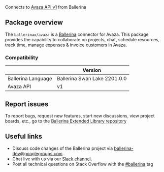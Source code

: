 Connects to [Avaza API v1](https://api.avaza.com/swagger/ui/index) from Ballerina

## Package overview
The `ballerinax/avaza` is a [Ballerina](https://ballerina.io/) connector for Avaza.
This package provides the capability to collaborate on projects, chat, schedule resources, track time, manage expenses & invoice customers in Avaza.

### Compatibility
|                    | Version                   |
|--------------------|---------------------------|
| Ballerina Language | Ballerina Swan Lake 2201.0.0|
| Avaza API          | v1                        |

## Report issues
To report bugs, request new features, start new discussions, view project boards, etc., go to the [Ballerina Extended Library repository](https://github.com/ballerina-platform/ballerina-extended-library)

## Useful links
- Discuss code changes of the Ballerina project via [ballerina-dev@googlegroups.com](mailto:ballerina-dev@googlegroups.com).
- Chat live with us via our [Slack channel](https://ballerina.io/community/slack/).
- Post all technical questions on Stack Overflow with the [#ballerina](https://stackoverflow.com/questions/tagged/ballerina) tag
